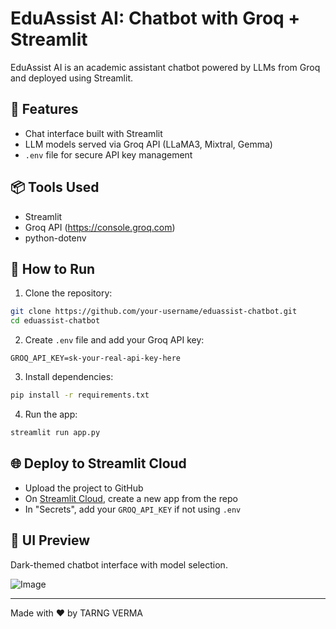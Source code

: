 # EduAssist AI: Chatbot with Groq + Streamlit

EduAssist AI is an academic assistant chatbot powered by LLMs from Groq and deployed using Streamlit.

## 🚀 Features
- Chat interface built with Streamlit
- LLM models served via Groq API (LLaMA3, Mixtral, Gemma)
- `.env` file for secure API key management

## 📦 Tools Used
- Streamlit
- Groq API (https://console.groq.com)
- python-dotenv

## 📁 How to Run

1. Clone the repository:
```bash
git clone https://github.com/your-username/eduassist-chatbot.git
cd eduassist-chatbot
```

2. Create `.env` file and add your Groq API key:
```
GROQ_API_KEY=sk-your-real-api-key-here
```

3. Install dependencies:
```bash
pip install -r requirements.txt
```

4. Run the app:
```bash
streamlit run app.py
```

## 🌐 Deploy to Streamlit Cloud

- Upload the project to GitHub
- On [Streamlit Cloud](https://share.streamlit.io), create a new app from the repo
- In "Secrets", add your `GROQ_API_KEY` if not using `.env`

## 📸 UI Preview
Dark-themed chatbot interface with model selection.

![Image](https://i.imgur.com/Zz4FbGx.png)

---
Made with ❤️ by TARNG VERMA
